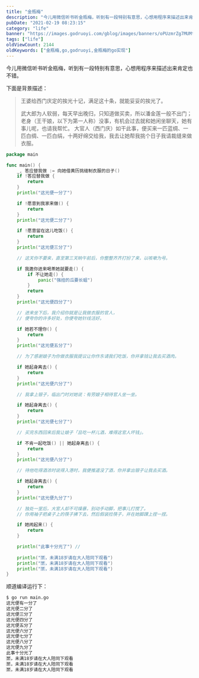 ```yaml
---
title: "金瓶梅"
description: "今儿用微信听书听金瓶梅，听到有一段特别有意思，心想用程序来描述出来肯定也不错。"
pubDate: "2021-02-19 08:23:15"
category: "life"
banner: "https://images.godruoyi.com/gblog/images/banners/oPUzmrZg7MUMtP2L7Jk54USu03WZaIav8L6Fm0n6.avif"
tags: ["life"]
oldViewCount: 2144
oldKeywords: ["金瓶梅,go,godruoyi,金瓶梅的go实现"]
---
```


今儿用微信听书听金瓶梅，听到有一段特别有意思，心想用程序来描述出来肯定也不错。

下面是背景描述：

> 王婆给西门庆定的挨光十记，满足这十条，就能妥妥的挨光了。
> 
> 武大郎为人软弱，每天早出晚归，只知道做买卖，所以潘金莲一般不出门；
> 老身（王干娘，以下为第一人称）没事，有机会过去就和她闲坐聊天，她有事儿呢，也请我帮忙。
> 大官人（西门庆）如干此事，便买来一匹蓝绸、一匹白绸、一匹白绢，十两好绵交给我，我去让她帮我挑个日子我请裁缝来做衣服。

```go
package main

func main() {
    _, 答应替我做 := 向她借黄历挑缝制衣服的日子()
    if !答应替我做 {
        return
    }
    println("这光便一分了")

    if !愿意到我家来做() {
        return
    }
    println("这光便二分了")

    if !愿意留在这儿吃饭() {
        return
    }
    println("这光便三分了")

    // 这天你不要来，直至第三天晌午前后，你整整齐齐打扮了来，以咳嗽为号。

    if 我邀你进来喝茶她就要走() {
        if 不让她走() {
            panic("强扭的瓜要长蛆")
        }
        return
    }
    println("这光便四分了")

    // 进来坐下后，我介绍你就是让我做衣服的官人，
    // 便夸你的许多好处，你便夸她针线活好。

    if 她若不理你() {
        return
    }
    println("这光便五分了")

    // 为了感谢娘子为你做衣服我提议让你作东请我们吃饭，你并拿钱让我去买酒肉。

    if 她起身离去() {
        return
    }
    println("这光便六分了")

    // 我拿上银子，临出门时对她说：有劳娘子相待官人坐一坐。

    if 她起身离去() {
        return
    }
    println("这光便七分了")

    // 买完东西回来后我让娘子「且吃一杯儿酒，难得这官人坏钱」。

    if 不肯一起吃饭() || 她起身离去() {
        return
    }
    println("这光便八分了")

    // 待他吃得酒浓时说得入港时，我便推道没了酒，你并拿出银子让我去买酒。

    if 她起身离去() {
        return
    }
    println("这光便九分了")

    // 独处一室后，大官人却不可燥暴，别动手动脚，把事儿打搅了。
    // 你用袖子把桌子上的筷子拂下去，然后假装捡筷子，并在她脚踝上捏一捏。

    if 她闹起来() {
        return
    }

    println("此事十分光了") //
		
    println("🈲，未满18岁请在大人陪同下观看")
    println("🈲，未满18岁请在大人陪同下观看")
    println("🈲，未满18岁请在大人陪同下观看")
}
```

顺道编译运行下：

```bash
$ go run main.go
这光便有一分了
这光便二分了
这光便三分了
这光便四分了
这光便五分了
这光便六分了
这光便七分了
这光便八分了
这光便九分了
此事十分光了
🈲️，未满18岁请在大人陪同下观看
🈲️，未满18岁请在大人陪同下观看
🈲️，未满18岁请在大人陪同下观看
```
